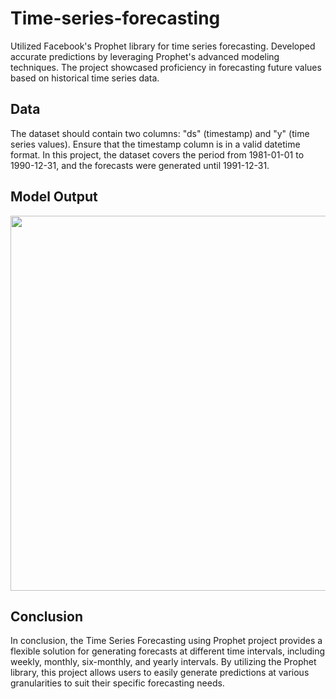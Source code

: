 # Time-series-forecasting
Utilized Facebook's Prophet library for time series forecasting. Developed accurate predictions by leveraging Prophet's advanced modeling techniques. The project showcased proficiency in forecasting future values based on historical time series data.

## Data
The dataset should contain two columns: "ds" (timestamp) and "y" (time series values). Ensure that the timestamp column is in a valid datetime format. In this project, the dataset covers the period from 1981-01-01 to 1990-12-31, and the forecasts were generated until 1991-12-31.


## Model Output

<p align="center">
  <img width="900" height="600" src=https://github.com/NjoodJ/Time-series-forecasting/assets/93571826/763df3ae-06c0-40de-a0bb-b8e073b2c6ae>
</p>

## Conclusion
In conclusion, the Time Series Forecasting using Prophet project provides a flexible solution for generating forecasts at different time intervals, including weekly, monthly, six-monthly, and yearly intervals. By utilizing the Prophet library, this project allows users to easily generate predictions at various granularities to suit their specific forecasting needs.
